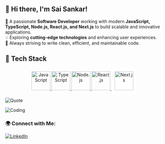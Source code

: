 ## 👋 Hi there, I'm Sai Sankar!  
🚀 A passionate **Software Developer** working with modern **JavaScript, TypeScript, Node.js, React.js, and Next.js** to build scalable and innovative applications.  
💡 Exploring **cutting-edge technologies** and enhancing user experiences.  
🎯 Always striving to write clean, efficient, and maintainable code.

## 🚀 Tech Stack  
<p align="center">
  <a href="https://developer.mozilla.org/en-US/docs/Web/JavaScript" target="_blank">
    <img src="https://cdn.worldvectorlogo.com/logos/javascript-1.svg" alt="JavaScript" width="60" height="60"/>
  </a>
  <a href="https://www.typescriptlang.org/" target="_blank">
    <img src="https://cdn.worldvectorlogo.com/logos/typescript.svg" alt="TypeScript" width="60" height="60"/>
  </a>
  <a href="https://nodejs.org/" target="_blank">
    <img src="https://cdn.worldvectorlogo.com/logos/nodejs-icon.svg" alt="Node.js" width="60" height="60"/>
  </a>
  <a href="https://react.dev/" target="_blank">
    <img src="https://cdn.worldvectorlogo.com/logos/react-2.svg" alt="React.js" width="60" height="60"/>
  </a>
  <a href="https://nextjs.org/" target="_blank">
  <img src="https://cdn.worldvectorlogo.com/logos/nextjs-2.svg" 
       alt="Next.js" width="60" height="60" style="background:white; padding:10px; border-radius:10px;"/>
</a>


</p>



![Quote](https://quotes-github-readme.vercel.app/api?type=horizontal)
 
![Coding](https://media.giphy.com/media/qgQUggAC3Pfv687qPC/giphy.gif)

### 🌍 Connect with Me:
[![LinkedIn](https://img.shields.io/badge/LinkedIn-blue?style=for-the-badge&logo=linkedin)]([https://www.linkedin.com/in/your-profile/](https://www.linkedin.com/in/saisankar-s-r-896a39150/))


